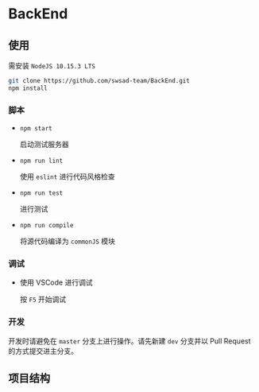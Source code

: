 # BackEnd

## 使用
需安装 `NodeJS 10.15.3 LTS`

```bash
git clone https://github.com/swsad-team/BackEnd.git
npm install
```
### 脚本
* `npm start`

  启动测试服务器

* `npm run lint`

  使用 `eslint` 进行代码风格检查
* `npm run test`

  进行测试
* `npm run compile`

  将源代码编译为 `commonJS` 模块

### 调试

* 使用 VSCode 进行调试

  按 `F5` 开始调试

### 开发
开发时请避免在 `master` 分支上进行操作。请先新建 `dev` 分支并以 Pull Request 的方式提交进主分支。

## 项目结构


